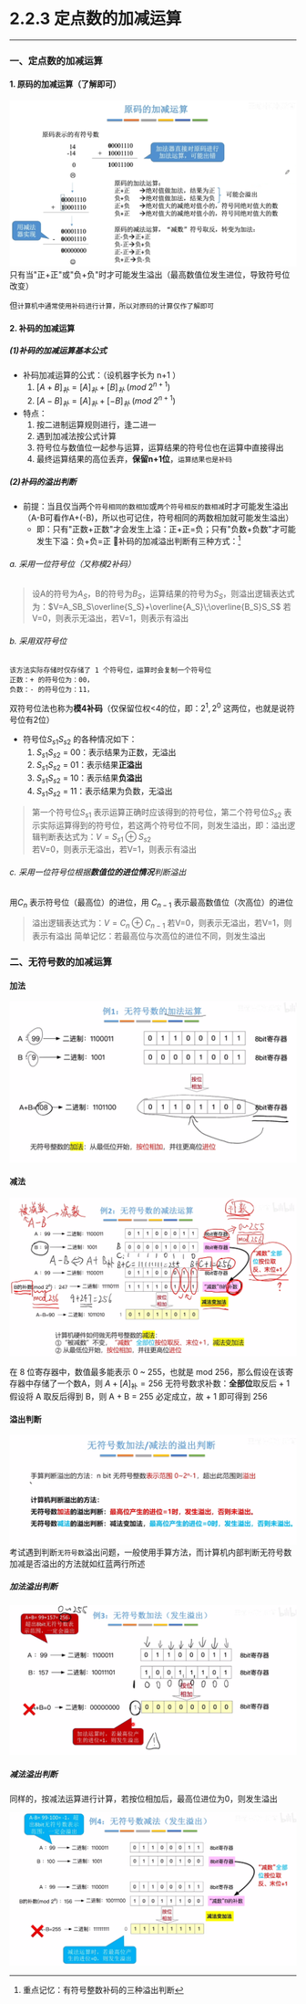 # 2.2.3 定点数的加减运算

---
### 一、定点数的加减运算
#### 1. 原码的加减运算（了解即可）

![](assets/Pasted%20image%2020250525213558.png)
只有当"正+正"或"负+负"时才可能发生溢出（最高数值位发生进位，导致符号位改变）

但`计算机中通常使用补码进行计算，所以对原码的计算仅作了解即可`

#### 2. 补码的加减运算
##### (1)补码的加减运算基本公式

- 补码加减运算的公式：（设机器字长为 n+1 ）
	1. $[A+B]_补=[A]_补+[B]_补 \; (mod\; 2^{n+1})$
	2. $[A-B]_补=[A]_补+[-B]_补 \; (mod\; 2^{n+1})$
- 特点： 
	1. 按二进制运算规则进行，逢二进一
	2. 遇到加减法按公式计算
	3. 符号位与数值位一起参与运算，运算结果的符号位也在运算中直接得出
	4. 最终运算结果的高位丢弃，**保留n+1位**，`运算结果也是补码`
##### (2)补码的溢出判断

- 前提：当且仅当两个`符号相同的数相加`或`两个符号相反的数相减`时才可能发生溢出（A-B可看作A+(-B)，所以也可记住，符号相同的两数相加就可能发生溢出）
	- 即：只有"正数+正数"才会发生上溢：正+正=负；只有"负数+负数"才可能发生下溢：负+负=正
🌟补码的加减溢出判断有三种方式：[^1]
###### a. 采用一位符号位（又称模2补码）

>设A的符号为$A_S$，B的符号为$B_S$，运算结果的符号为$S_S$，则溢出逻辑表达式为：$V=A_SB_S\overline{S_S}+\overline{A_S}\;\overline{B_S}S_S$ 
	若V=0，则表示无溢出，若V=1，则表示有溢出
###### b. 采用双符号位

```
该方法实际存储时仅存储了 1 个符号位，运算时会复制一个符号位
正数：+ 的符号位为：00，
负数：- 的符号位为：11，
```
双符号位法也称为**模4补码**（仅保留位权<4的位，即：$2^1,2^0$ 这两位，也就是说符号位有2位）

- 符号位$S_{s1}S_{s2}$ 的各种情况如下：
	1. $S_{s1}S_{s2}$ = 00：表示结果为正数，无溢出
	2. $S_{s1}S_{s2}$ = 01：表示结果**正溢出**
	3. $S_{s1}S_{s2}$ = 10：表示结果**负溢出**
	4. $S_{s1}S_{s2}$ = 11：表示结果为负数，无溢出

>第一个符号位$S_{s1}$ 表示运算正确时应该得到的符号位，第二个符号位$S_{s2}$ 表示实际运算得到的符号位，若这两个符号位不同，则发生溢出，即：溢出逻辑判断表达式为：$V=S_{s1}\oplus S_{s2}$   
	若V=0，则表示无溢出，若V=1，则表示有溢出

###### c. 采用一位符号位根据**数值位的进位情况**判断溢出

用$C_n$ 表示符号位（最高位）的进位，用 $C_{n-1}$ 表示最高数值位（次高位）的进位

>溢出逻辑表达式为：$V=C_n\oplus C_{n-1}$ 
	若V=0，则表示无溢出，若V=1，则表示有溢出
	简单记忆：若最高位与次高位的进位不同，则发生溢出

### 二、无符号数的加减运算
#### 加法

![](assets/Pasted%20image%2020250525215958.png)
#### 减法

![](assets/Pasted%20image%2020250525220320.png)

在 8 位寄存器中，数值最多能表示 0 ~ 255，也就是 mod 256，那么假设在该寄存器中存储了一个数A，则 $A + [A]_\text{补} = 256$
无符号数求补数：**全部位**取反后 + 1
	假设将 A 取反后得到 B，则 A + B = 255 必定成立，故 + 1 即可得到 256

#### 溢出判断
![](assets/Pasted%20image%2020250525220419.png)
考试遇到判断`无符号数`溢出问题，一般使用手算方法，而计算机内部判断无符号数加减是否溢出的方法就如红蓝两行所述

##### 加法溢出判断

![](assets/Pasted%20image%2020250525220804.png)
##### 减法溢出判断

同样的，按减法运算进行计算，若按位相加后，最高位进位为0，则发生溢出

![](assets/Pasted%20image%2020250525221229.png)




[^1]: 重点记忆：有符号整数补码的三种溢出判断